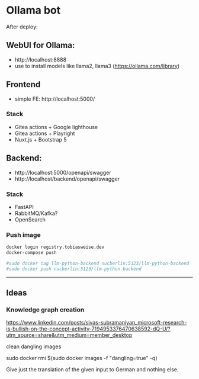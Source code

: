 # Ollama bot

After deploy:

## WebUI for Ollama:
* http://localhost:8888
* use to install models like llama2, llama3 (https://ollama.com/library)

## Frontend
* simple FE: http://localhost:5000/

### Stack
* Gitea actions + Google lighthouse
* Gitea actions + Playright
* Nuxt.js + Bootstrap 5


## Backend:
* http://localhost:5000/openapi/swagger
* http://localhost/backend/openapi/swagger

### Stack
* FastAPI
* RabbitMQ/Kafka?
* OpenSearch


### Push image

```bash
docker login registry.tobiasweise.dev
docker-compose push

#sudo docker tag llm-python-backend nucberlin:5123/llm-python-backend
#sudo docker push nucberlin:5123/llm-python-backend
```

----

## Ideas

### Knowledge graph creation

https://www.linkedin.com/posts/sivas-subramaniyan_microsoft-research-is-bullish-on-the-concept-activity-7194953376470638592-dQ-U/?utm_source=share&utm_medium=member_desktop


clean dangling images

sudo docker rmi $(sudo docker images -f "dangling=true" -q)




Give just the translation of the given input to German and nothing else.













